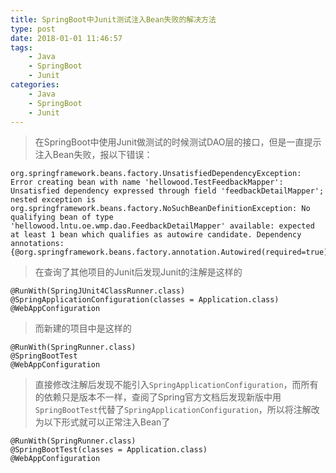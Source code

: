 ```yaml
---
title: SpringBoot中Junit测试注入Bean失败的解决方法
type: post
date: 2018-01-01 11:46:57
tags:
    - Java
    - SpringBoot 
    - Junit
categories: 
    - Java
    - SpringBoot
    - Junit
---
```

> 在SpringBoot中使用Junit做测试的时候测试DAO层的接口，但是一直提示注入Bean失败，报以下错误：

```
org.springframework.beans.factory.UnsatisfiedDependencyException: Error creating bean with name 'hellowood.TestFeedbackMapper': Unsatisfied dependency expressed through field 'feedbackDetailMapper'; nested exception is org.springframework.beans.factory.NoSuchBeanDefinitionException: No qualifying bean of type 'hellowood.lntu.oe.wmp.dao.FeedbackDetailMapper' available: expected at least 1 bean which qualifies as autowire candidate. Dependency annotations: {@org.springframework.beans.factory.annotation.Autowired(required=true)}

```
> 在查询了其他项目的Junit后发现Junit的注解是这样的

```
@RunWith(SpringJUnit4ClassRunner.class)
@SpringApplicationConfiguration(classes = Application.class)
@WebAppConfiguration
```
> 而新建的项目中是这样的

```
@RunWith(SpringRunner.class)
@SpringBootTest
@WebAppConfiguration
```
> 直接修改注解后发现不能引入`SpringApplicationConfiguration`，而所有的依赖只是版本不一样，查阅了Spring官方文档后发现新版中用`SpringBootTest`代替了`SpringApplicationConfiguration`，所以将注解改为以下形式就可以正常注入Bean了

```
@RunWith(SpringRunner.class)
@SpringBootTest(classes = Application.class)
@WebAppConfiguration
```